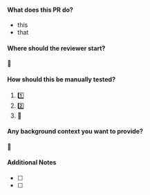 #### What does this PR do?
- this
- that

#### Where should the reviewer start?
:checkered_flag: 

#### How should this be manually tested?
1. :one:
2. :two:
3. :tada:

#### Any background context you want to provide?
:construction:

#### Additional Notes
- [ ]
- [ ]
